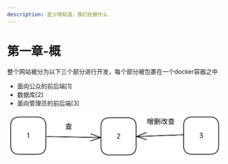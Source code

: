 ```yaml
---
description: 至少得知道，我们在做什么
---
```


# 第一章-概

整个网站被分为以下三个部分进行开发，每个部分被包裹在一个docker容器之中

* 面向公众的前后端\[1]
* 数据库\[2]
* 面向管理员的前后端\[3]

<img src="../.gitbook/assets/file.excalidraw (1).svg" alt="" class="gitbook-drawing">
